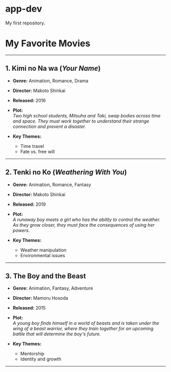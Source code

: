 # app-dev
My first repository.

# My Favorite Movies

---

## 1. **Kimi no Na wa** (*Your Name*)

- **Genre:** Animation, Romance, Drama
- **Director:** Makoto Shinkai
- **Released:** 2016
- **Plot:**  
   *Two high school students, Mitsuha and Taki, swap bodies across time and space. They must work together to understand their strange connection and prevent a disaster.*

- **Key Themes:**
   - Time travel
   - Fate vs. free will

---

## 2. **Tenki no Ko** (*Weathering With You*)

- **Genre:** Animation, Romance, Fantasy
- **Director:** Makoto Shinkai
- **Released:** 2019
- **Plot:**  
   *A runaway boy meets a girl who has the ability to control the weather. As they grow closer, they must face the consequences of using her powers.*

- **Key Themes:**
   - Weather manipulation
   - Environmental issues

---

## 3. **The Boy and the Beast**

- **Genre:** Animation, Fantasy, Adventure
- **Director:** Mamoru Hosoda
- **Released:** 2015
- **Plot:**  
   *A young boy finds himself in a world of beasts and is taken under the wing of a beast warrior, where they train together for an upcoming battle that will determine the boy's future.*

- **Key Themes:**
   - Mentorship
   - Identity and growth

---
